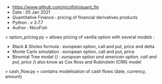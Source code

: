 - https://www.github.com/nicofish/quant_fin
- Date : 05 Jan 2021 
- Quantitative Finance : pricing of financial derivatives products
- Python : v 3.7.7
- Author : NicoFish

= option_pricing.py =
allows pricing of vanilla option with several models :
  - Black & Sholes formula  : european option, call and put, price and delta
  - Monte Carlo simulation  : european option, call and put, price
  - Binomial Tree model (*) : european option and american option, call and put, price
    (*) also know as Cox Ross and Rubinstein (CRR) model

= cash_flow.py =
contains modelisation of cash flows (date, currency, amount)
